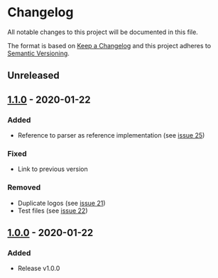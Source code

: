 # Changelog

All notable changes to this project will be documented in this file.

The format is based on [Keep a Changelog](http://keepachangelog.com/en/1.0.0/)
and this project adheres to [Semantic Versioning](http://semver.org/spec/v2.0.0.html).

## Unreleased

## [1.1.0] - 2020-01-22

### Added
- Reference to parser as reference implementation (see [issue 25](https://gitlab.ilabt.imec.be/yarrrml/spec/issues/25))

### Fixed
- Link to previous version

### Removed
- Duplicate logos (see [issue 21](https://gitlab.ilabt.imec.be/yarrrml/spec/issues/21))
- Test files (see [issue 22](https://gitlab.ilabt.imec.be/yarrrml/spec/issues/22))

## [1.0.0] - 2020-01-22

### Added
- Release v1.0.0

[1.1.0]: https://gitlab.ilabt.imec.be/yarrrml/spec/compare/v1.0.0...v1.1.0
[1.0.0]: https://gitlab.ilabt.imec.be/yarrrml/spec/-/tags/v1.0.0

